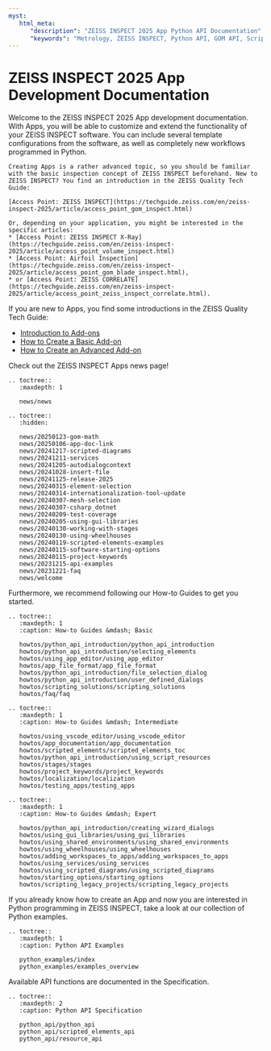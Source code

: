 ```yaml
---
myst:
   html_meta:
      "description": "ZEISS INSPECT 2025 App Python API Documentation"
      "keywords": "Metrology, ZEISS INSPECT, Python API, GOM API, Scripting, Add-ons, Apps, How-tos, Examples, Specification, Documentation"
--- 
```


# ZEISS INSPECT 2025 App Development Documentation 

Welcome to the ZEISS INSPECT 2025 App development documentation. With Apps, you will be able to customize and extend the functionality of your ZEISS INSPECT software. 
You can include several template configurations from the software, as well as completely new workflows programmed in Python.

```{important}
Creating Apps is a rather advanced topic, so you should be familiar with the basic inspection concept of ZEISS INSPECT beforehand. New to ZEISS INSPECT? You find an introduction in the ZEISS Quality Tech Guide:

[Access Point: ZEISS INSPECT](https://techguide.zeiss.com/en/zeiss-inspect-2025/article/access_point_gom_inspect.html)

Or, depending on your application, you might be interested in the specific articles:
* [Access Point: ZEISS INSPECT X-Ray](https://techguide.zeiss.com/en/zeiss-inspect-2025/article/access_point_volume_inspect.html)
* [Access Point: Airfoil Inspection](https://techguide.zeiss.com/en/zeiss-inspect-2025/article/access_point_gom_blade_inspect.html),
* or [Access Point: ZEISS CORRELATE](https://techguide.zeiss.com/en/zeiss-inspect-2025/article/access_point_zeiss_inspect_correlate.html).

```
If you are new to Apps, you find some introductions in the ZEISS Quality Tech Guide:

* [Introduction to Add-ons](https://techguide.zeiss.com/en/zeiss-inspect-2023/article/introduction_to_add-ons.html)
* [How to Create a Basic Add-on](https://techguide.zeiss.com/en/zeiss-inspect-2023/article/how_to_create_a_basic_add_on.html)
* [How to Create an Advanced Add-on](https://techguide.zeiss.com/en/zeiss-inspect-2023/article/how_to_create_an_advanced_add_on.html)

Check out the ZEISS INSPECT Apps news page!

```{eval-rst}
.. toctree::
   :maxdepth: 1
   
   news/news
```

```{eval-rst}
.. toctree::
   :hidden:
   
   news/20250123-gom-math
   news/20250106-app-doc-link
   news/20241217-scripted-diagrams
   news/20241211-services
   news/20241205-autodialogcontext
   news/20241028-insert-file
   news/20241125-release-2025
   news/20240315-element-selection
   news/20240314-internationalization-tool-update
   news/20240307-mesh-selection
   news/20240307-csharp_dotnet
   news/20240209-test-coverage
   news/20240205-using-gui-libraries
   news/20240130-working-with-stages
   news/20240130-using-wheelhouses
   news/20240119-scripted-elements-examples
   news/20240115-software-starting-options
   news/20240115-project-keywords
   news/20231215-api-examples
   news/20231221-faq
   news/welcome
```

Furthermore, we recommend following our How-to Guides to get you started.

```{eval-rst}
.. toctree::
   :maxdepth: 1
   :caption: How-to Guides &mdash; Basic

   howtos/python_api_introduction/python_api_introduction
   howtos/python_api_introduction/selecting_elements
   howtos/using_app_editor/using_app_editor
   howtos/app_file_format/app_file_format
   howtos/python_api_introduction/file_selection_dialog
   howtos/python_api_introduction/user_defined_dialogs
   howtos/scripting_solutions/scripting_solutions
   howtos/faq/faq
```

```{eval-rst}
.. toctree::
   :maxdepth: 1
   :caption: How-to Guides &mdash; Intermediate

   howtos/using_vscode_editor/using_vscode_editor
   howtos/app_documentation/app_documentation
   howtos/scripted_elements/scripted_elements_toc
   howtos/python_api_introduction/using_script_resources
   howtos/stages/stages
   howtos/project_keywords/project_keywords
   howtos/localization/localization
   howtos/testing_apps/testing_apps
```

```{eval-rst}
.. toctree::
   :maxdepth: 1
   :caption: How-to Guides &mdash; Expert

   howtos/python_api_introduction/creating_wizard_dialogs
   howtos/using_gui_libraries/using_gui_libraries
   howtos/using_shared_environments/using_shared_environments
   howtos/using_wheelhouses/using_wheelhouses
   howtos/adding_workspaces_to_apps/adding_workspaces_to_apps
   howtos/using_services/using_services
   howtos/using_scripted_diagrams/using_scripted_diagrams
   howtos/starting_options/starting_options
   howtos/scripting_legacy_projects/scripting_legacy_projects
```

If you already know how to create an App and now you are interested in Python programming in ZEISS INSPECT, take a look at our collection of Python examples.

```{eval-rst}
.. toctree::
   :maxdepth: 1
   :caption: Python API Examples

   python_examples/index
   python_examples/examples_overview
```

Available API functions are documented in the Specification.

```{eval-rst}
.. toctree::
   :maxdepth: 2
   :caption: Python API Specification

   python_api/python_api
   python_api/scripted_elements_api
   python_api/resource_api
```
